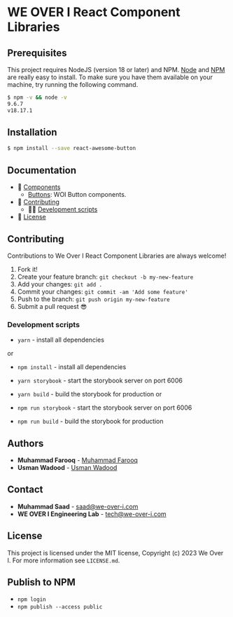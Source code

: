 # WE OVER I React Component Libraries

## Prerequisites
This project requires NodeJS (version 18 or later) and NPM.
[Node](http://nodejs.org/) and [NPM](https://npmjs.org/) are really easy to install.
To make sure you have them available on your machine,
try running the following command.
```sh
$ npm -v && node -v
9.6.7
v18.17.1
```

## Installation
```sh
$ npm install --save react-awesome-button
```

## Documentation

- 📒 [Components](#components)
  - [Buttons](docs/Buttons.md): WOI Button components.
- 👏 [Contributing](#contributing)
  - 👨‍💻 [Development scripts](#development-scripts)
- :memo: [License](#license)

## Contributing

Contributions to We Over I React Component Libraries are always welcome!

1.  Fork it!
2.  Create your feature branch: `git checkout -b my-new-feature`
3.  Add your changes: `git add .`
4.  Commit your changes: `git commit -am 'Add some feature'`
5.  Push to the branch: `git push origin my-new-feature`
6.  Submit a pull request :sunglasses:

### Development scripts

- `yarn` - install all dependencies

or 

- `npm install` - install all dependencies

- `yarn storybook` - start the storybook server on port 6006
- `yarn build` - build the storybook for production
 or 

- `npm run storybook` - start the storybook server on port 6006
- `npm run build` - build the storybook for production

## **Authors**

- **Muhammad Farooq** - [Muhammad Farooq](https://github.com/hafizmuhammadfarooq786)
- **Usman Wadood** - [Usman Wadood](https://github.com/usmanwadood)

## **Contact**

- **Muhammad Saad** - [saad@we-over-i.com](mailto:saad@we-over-i.com)
- **WE OVER I Engineering Lab** - [tech@we-over-i.com](mailto:tech@we-over-i.com)

## License
This project is licensed under the MIT license, Copyright (c) 2023 We Over I. 
For more information see `LICENSE.md`.

## Publish to NPM
- `npm login`
- `npm publish --access public`
